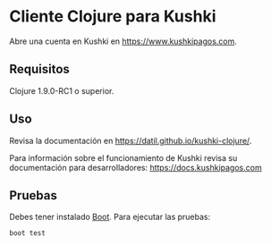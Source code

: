 # Cliente Clojure para Kushki

Abre una cuenta en Kushki en https://www.kushkipagos.com.

## Requisitos

Clojure 1.9.0-RC1 o superior.

## Uso

Revisa la documentación en https://datil.github.io/kushki-clojure/.

Para información sobre el funcionamiento de Kushki revisa su documentación para desarrolladores: https://docs.kushkipagos.com

## Pruebas

Debes tener instalado [Boot](http://boot-clj.com/). Para ejecutar las pruebas:

```shell
boot test
```
